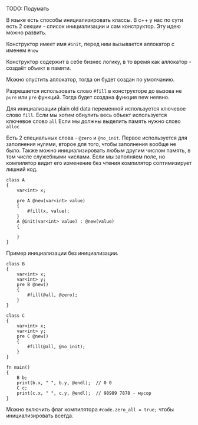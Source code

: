 TODO: Подумать


В языке есть способы инициализировать классы.
В c++ у нас по сути есть 2 секции - список инициализации
и сам конструктор. Эту идею можно развить.

Конструктор имеет имя `#init`, перед ним вызывается аллокатор
с именем `#new`

Конструктор содержит в себе бизнес логику, в то время как
аллокатор - создаёт объект в памяти.

Можно опустить аллокатор, тогда он будет создан по умолчанию.

Разрешается использовать слово `#fill` в конструкторе до вызова
не `pure` или `pre` функций. Тогда будет создана функция new неявно.

Для инициализации plain old data переменной используется ключевое слово
`fill`. Если мы хотим обнулить весь объект используется 
ключевое слово `all`
Если мы должны выделить память нужно слово `alloc`

Есть 2 специальных слова - `@zero` и `@no_init`. Первое используется
для заполнения нулями, второе для того, чтобы
заполнения вообще не было.
Также можно инициализировать любым другим числом память,
в том числе служебными числами.
Если мы заполняем поле, но компилятор видит его изменение без чтения
компилятор соптимизирует лишний код.

```
class A
{
	var<int> x;
	
	pre A @new(var<int> value)
	{
		#fill(x, value);
	}
	A @init(var<int> value) : @new(value)
	{
		
	}
}
```

Пример инициализации без инициализации.
```
class B
{
	var<int> x;
	var<int> y;
	pre B @new()
	{
		#fill(@all, @zero);
	}
}

class C
{
	var<int> x;
	var<int> y;
	pre C @new()
	{
		#fill(@all, @no_init);
	}
}

fn main()
{
	B b;
	print(b.x, " ", b.y, @endl);  // 0 0 
	C c;
	print(c.x, " ", c.y, @endl);  // 98989 7878 - мусор
}
```

Можно включить флаг компилятора `#code.zero_all = true;` 
чтобы инициализировать всегда.
